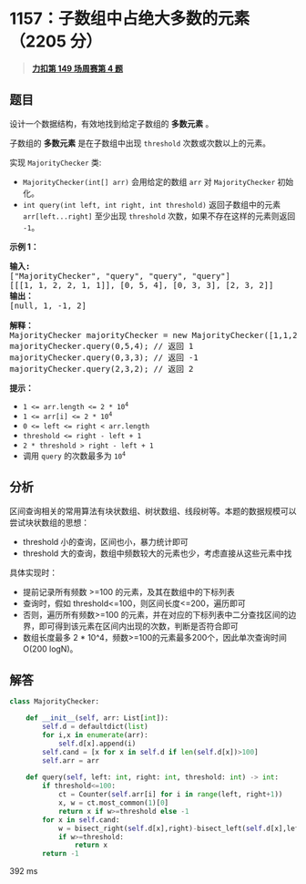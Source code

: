 # 1157：子数组中占绝大多数的元素（2205 分）


> <u>**[力扣第 149 场周赛第 4 题](https://leetcode.cn/problems/online-majority-element-in-subarray/)**</u>

## 题目

<p>设计一个数据结构，有效地找到给定子数组的 <strong>多数元素</strong> 。</p>

<p>子数组的 <strong>多数元素</strong> 是在子数组中出现 <code>threshold</code> 次数或次数以上的元素。</p>

<p>实现 <code>MajorityChecker</code> 类:</p>

<ul>
<li><code>MajorityChecker(int[] arr)</code> 会用给定的数组 <code>arr</code> 对 <code>MajorityChecker</code> 初始化。</li>
<li><code>int query(int left, int right, int threshold)</code> 返回子数组中的元素  <code>arr[left...right]</code> 至少出现 <code>threshold</code> 次数，如果不存在这样的元素则返回 <code>-1</code>。</li>
</ul>



<p><strong>示例 1：</strong></p>

<pre>
<strong>输入:</strong>
["MajorityChecker", "query", "query", "query"]
[[[1, 1, 2, 2, 1, 1]], [0, 5, 4], [0, 3, 3], [2, 3, 2]]
<strong>输出：</strong>
[null, 1, -1, 2]

<b>解释：</b>
MajorityChecker majorityChecker = new MajorityChecker([1,1,2,2,1,1]);
majorityChecker.query(0,5,4); // 返回 1
majorityChecker.query(0,3,3); // 返回 -1
majorityChecker.query(2,3,2); // 返回 2
</pre>



<p><strong>提示：</strong></p>

<ul>
<li><code>1 &lt;= arr.length &lt;= 2 * 10<sup>4</sup></code></li>
<li><code>1 &lt;= arr[i] &lt;= 2 * 10<sup>4</sup></code></li>
<li><code>0 &lt;= left &lt;= right &lt; arr.length</code></li>
<li><code>threshold &lt;= right - left + 1</code></li>
<li><code>2 * threshold &gt; right - left + 1</code></li>
<li>调用 <code>query</code> 的次数最多为 <code>10<sup>4</sup></code> </li>
</ul>




## 分析

区间查询相关的常用算法有块状数组、树状数组、线段树等。本题的数据规模可以尝试块状数组的思想：
- threshold 小的查询，区间也小，暴力统计即可
- threshold 大的查询，数组中频数较大的元素也少，考虑直接从这些元素中找

具体实现时：
- 提前记录所有频数 >=100 的元素，及其在数组中的下标列表
- 查询时，假如 threshold<=100，则区间长度<=200，遍历即可
- 否则，遍历所有频数>=100 的元素，并在对应的下标列表中二分查找区间的边界，即可得到该元素在区间内出现的次数，判断是否符合即可
- 数组长度最多 2 * 10^4，频数>=100的元素最多200个，因此单次查询时间 O(200 logN)。

## 解答

```python
class MajorityChecker:

    def __init__(self, arr: List[int]):
        self.d = defaultdict(list)
        for i,x in enumerate(arr):
            self.d[x].append(i)
        self.cand = [x for x in self.d if len(self.d[x])>100]
        self.arr = arr
        
    def query(self, left: int, right: int, threshold: int) -> int:
        if threshold<=100:
            ct = Counter(self.arr[i] for i in range(left, right+1))
            x, w = ct.most_common(1)[0]
            return x if w>=threshold else -1
        for x in self.cand:
            w = bisect_right(self.d[x],right)-bisect_left(self.d[x],left) 
            if w>=threshold:
                return x
        return -1
```
392 ms
